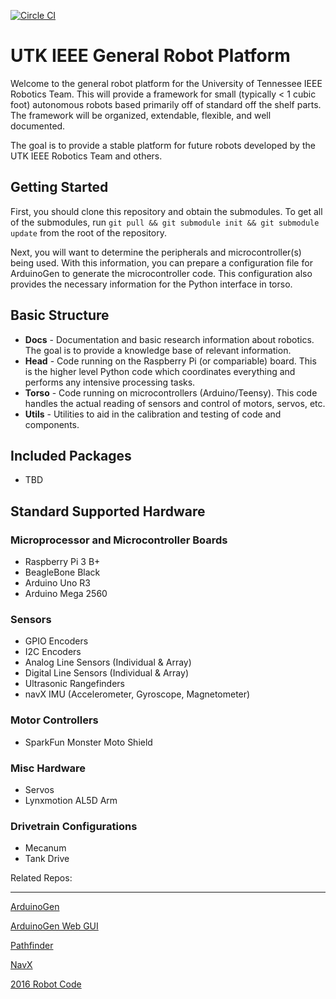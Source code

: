 [![Circle CI](https://travis-ci.com/utk-robotics-2017/general_robot_platform.svg?token=ZbU2mzJqy2bwdxUCNR2d)](https://travis-ci.com/utk-robotics-2017/general_robot_platform)

# UTK IEEE General Robot Platform

Welcome to the general robot platform for the University of Tennessee IEEE Robotics Team. This will provide a framework for small (typically < 1 cubic foot) autonomous robots based primarily off of standard off the shelf parts. The framework will be organized, extendable, flexible, and well documented.

The goal is to provide a stable platform for future robots developed by the UTK IEEE Robotics Team and others.

## Getting Started

First, you should clone this repository and obtain the submodules. To get all of the submodules, run  ```git pull && git submodule init && git submodule update``` from the root of the repository.

Next, you will want to determine the peripherals and microcontroller(s) being used. With this information, you can prepare a configuration file for ArduinoGen to generate the microcontroller code. This configuration also provides the necessary information for the Python interface in torso.

## Basic Structure
- **Docs** - Documentation and basic research information about robotics. The goal is to provide a knowledge base of relevant information.
- **Head** - Code running on the Raspberry Pi (or compariable) board. This is the higher level Python code which coordinates everything and performs any intensive processing tasks.
- **Torso** - Code running on microcontrollers (Arduino/Teensy). This code handles the actual reading of sensors and control of motors, servos, etc.
- **Utils** - Utilities to aid in the calibration and testing of code and components.

## Included Packages
- TBD

## Standard Supported Hardware
### Microprocessor and Microcontroller Boards
- Raspberry Pi 3 B+
- BeagleBone Black
- Arduino Uno R3
- Arduino Mega 2560

### Sensors
- GPIO Encoders
- I2C Encoders
- Analog Line Sensors (Individual & Array)
- Digital Line Sensors (Individual & Array)
- Ultrasonic Rangefinders
- navX IMU (Accelerometer, Gyroscope, Magnetometer)

### Motor Controllers
- SparkFun Monster Moto Shield

### Misc Hardware
- Servos
- Lynxmotion AL5D Arm

### Drivetrain Configurations
- Mecanum
- Tank Drive

Related Repos:    
____________________
[ArduinoGen](https://github.com/utk-robotics-2017/ArduinoGen)

[ArduinoGen Web GUI](https://github.com/utk-robotics-2017/utk-robotics-2016.github.io)

[Pathfinder](https://github.com/utk-robotics-2017/Pathfinder)

[NavX](https://github.com/utk-robotics-2017/navxmxp)

[2016 Robot Code](https://github.com/utk-robotics-2016/utk-robotics-2016)
